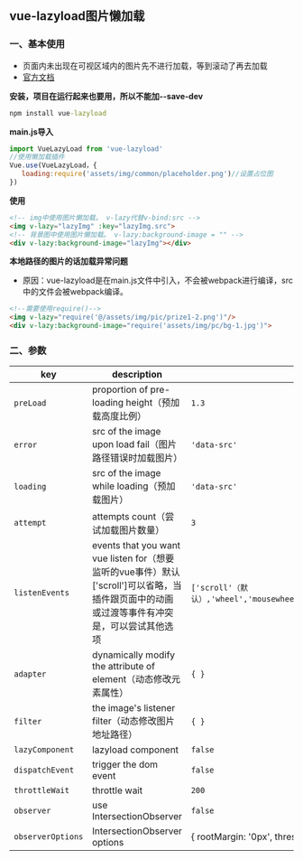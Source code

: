## vue-lazyload图片懒加载

### 一、基本使用

+ 页面内未出现在可视区域内的图片先不进行加载，等到滚动了再去加载
+ [官方文档](https://www.npmjs.com/package/vue-lazyload)

**安装，项目在运行起来也要用，所以不能加--save-dev**

```cmd
npm install vue-lazyload
```

**main.js导入**

```js
import VueLazyLoad from 'vue-lazyload'
//使用懒加载插件
Vue.use(VueLazyLoad，{
   loading:require('assets/img/common/placeholder.png')//设置占位图    
})
```

**使用**

```html
<!-- img中使用图片懒加载。 v-lazy代替v-bind:src -->
<img v-lazy="lazyImg" :key="lazyImg.src">
<!-- 背景图中使用图片懒加载。 v-lazy:background-image = "" -->
<div v-lazy:background-image="lazyImg"></div>
```

**本地路径的图片的话加载异常问题**

+ 原因：vue-lazyload是在main.js文件中引入，不会被webpack进行编译，src中的文件会被webpack编译。

```html
<!--需要使用require()-->
<img v-lazy="require('@/assets/img/pic/prize1-2.png')"/>
<div v-lazy:background-image="require('assets/img/pc/bg-1.jpg')">
```



###  二、参数

| key               | description                                                  | default                                                      | options                                                      |
| ----------------- | ------------------------------------------------------------ | ------------------------------------------------------------ | ------------------------------------------------------------ |
| `preLoad`         | proportion of pre-loading height（预加载高度比例）           | `1.3`                                                        | `Number`                                                     |
| `error`           | src of the image upon load fail（图片路径错误时加载图片）    | `'data-src'`                                                 | `String`                                                     |
| `loading`         | src of the image while loading（预加载图片）                 | `'data-src'`                                                 | `String`                                                     |
| `attempt`         | attempts count（尝试加载图片数量）                           | `3`                                                          | `Number`                                                     |
| `listenEvents`    | events that you want vue listen for（想要监听的vue事件）默认['scroll']可以省略，当插件跟页面中的动画或过渡等事件有冲突是，可以尝试其他选项 | `['scroll'（默认）,'wheel','mousewheel','resize','animationend','transitionend','touchmove']` | [Desired Listen Events](https://www.npmjs.com/package/vue-lazyload#desired-listen-events) |
| `adapter`         | dynamically modify the attribute of element（动态修改元素属性） | `{ }`                                                        | [Element Adapter](https://www.npmjs.com/package/vue-lazyload#element-adapter) |
| `filter`          | the image's listener filter（动态修改图片地址路径）          | `{ }`                                                        | [Image listener filter](https://www.npmjs.com/package/vue-lazyload#image-listener-filter) |
| `lazyComponent`   | lazyload component                                           | `false`                                                      | [Lazy Component](https://www.npmjs.com/package/vue-lazyload#lazy-component) |
| `dispatchEvent`   | trigger the dom event                                        | `false`                                                      | `Boolean`                                                    |
| `throttleWait`    | throttle wait                                                | `200`                                                        | `Number`                                                     |
| `observer`        | use IntersectionObserver                                     | `false`                                                      | `Boolean`                                                    |
| `observerOptions` | IntersectionObserver options                                 | { rootMargin: '0px', threshold: 0.1 }                        | [IntersectionObserver](https://www.npmjs.com/package/vue-lazyload#intersectionobserver) |



